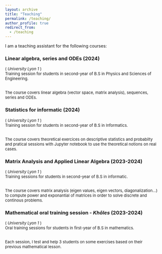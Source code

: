```yaml
---
layout: archive
title: "Teaching"
permalink: /teaching/
author_profile: true
redirect_from:
  - /teaching
---
```

I am a teaching assistant for the following courses:

### Linear algebra, series and ODEs (2024)

<FONT size="2pt">
(<i> University Lyon 1 </i>)
<br> Training session for students in second-year of B.S in Physics and Sciences of Engineering.

<br> The course covers linear algebra (vector space, matrix analysis), sequences, series and ODEs.
</FONT>

### Statistics for informatic (2024)

<FONT size="2pt">
(<i> University Lyon 1 </i>)
<br> Training session for students in second-year of B.S in Informatics.

<br> The course covers theoretical exercices on descriptive statistics and probabilty and pratical sessions with Jupyter notebook to use the theoretical notions on real cases.
</FONT>

### Matrix Analysis and Applied Linear Algebra (2023-2024)

<FONT size="2pt">
(<i> University Lyon 1 </i>)
<br> Training sessions for students in second-year of B.S in informatic. 

<br> The course covers matrix analysis (eigen values, eigen vectors, diagonalization...) to compute power and exponantial of matrices in order to solve discrete and continous problems.
</FONT>

### Mathematical oral training session - *Khôles* (2023-2024)

<FONT size="2pt">
(<i> University Lyon 1 </i>)
<br> Oral training sessions for students in first-year of B.S in mathematics. 

<br> Each session, I test and help 3 students on some exercises based on their previous mathematical lesson. 
</FONT>